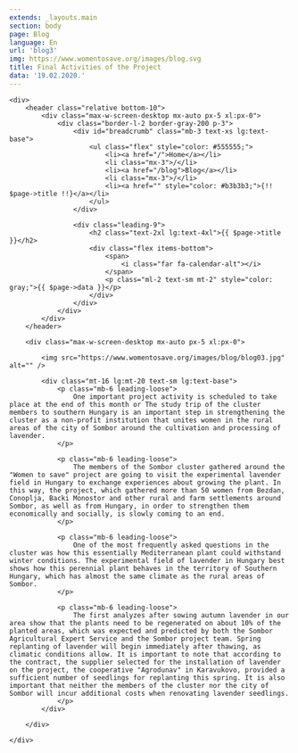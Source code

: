 ```yaml
---
extends: _layouts.main
section: body
page: Blog
language: En
url: 'blog3'
img: https://www.womentosave.org/images/blog.svg
title: Final Activities of the Project
data: '19.02.2020.'            
---
```


    <div>
        <header class="relative bottom-10">
            <div class="max-w-screen-desktop mx-auto px-5 xl:px-0">
                <div class="border-l-2 border-gray-200 p-3">
                    <div id="breadcrumb" class="mb-3 text-xs lg:text-base">
                        <ul class="flex" style="color: #555555;">
                            <li><a href="/">Home</a></li>
                            <li class="mx-3">/</li>
                            <li><a href="/blog">Blog</a></li>
                            <li class="mx-3">/</li>
                            <li><a href="" style="color: #b3b3b3;">{!! $page->title !!}</a></li>
                        </ul>
                    </div>
                        
                    <div class="leading-9">
                        <h2 class="text-2xl lg:text-4xl">{{ $page->title }}</h2>
                        <div class="flex items-bottom">
                            <span>
                                <i class="far fa-calendar-alt"></i>
                            </span>
                            <p class="ml-2 text-sm mt-2" style="color: gray;">{{ $page->data }}</p>
                        </div>
                    </div>
                </div>
            </div>
        </header>

        <div class="max-w-screen-desktop mx-auto px-5 xl:px-0">
        
            <img src="https://www.womentosave.org/images/blog/blog03.jpg" alt="" />

            <div class="mt-16 lg:mt-20 text-sm lg:text-base">
                <p class="mb-6 leading-loose">
                    One important project activity is scheduled to take place at the end of this month or The study trip of the cluster members to southern Hungary is an important step in strengthening the cluster as a non-profit institution that unites women in the rural areas of the city of Sombor around the cultivation and processing of lavender. 
                </p>

                <p class="mb-6 leading-loose">
                    The members of the Sombor cluster gathered around the "Women to save" project are going to visit the experimental lavender field in Hungary to exchange experiences about growing the plant. In this way, the project, which gathered more than 50 women from Bezdan, Conoplja, Backi Monostor and other rural and farm settlements around Sombor, as well as from Hungary, in order to strengthen them economically and socially, is slowly coming to an end.
                </p>

                <p class="mb-6 leading-loose">
                    One of the most frequently asked questions in the cluster was how this essentially Mediterranean plant could withstand winter conditions. The experimental field of lavender in Hungary best shows how this perennial plant behaves in the territory of Southern Hungary, which has almost the same climate as the rural areas of Sombor.
                </p>

                <p class="mb-6 leading-loose">
                    The first analyzes after sowing autumn lavender in our area show that the plants need to be regenerated on about 10% of the planted areas, which was expected and predicted by both the Sombor Agricultural Expert Service and the Sombor project team. Spring replanting of lavender will begin immediately after thawing, as climatic conditions allow. It is important to note that according to the contract, the supplier selected for the installation of lavender on the project, the cooperative "Agrodunav" in Karavukovo, provided a sufficient number of seedlings for replanting this spring. It is also important that neither the members of the cluster nor the city of Sombor will incur additional costs when renovating lavender seedlings.
                </p>
            </div>
            
        </div>

    </div>